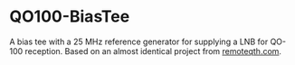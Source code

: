 # QO100-BiasTee
A bias tee with a 25 MHz reference generator for supplying a LNB for QO-100 reception.
Based on an almost identical project from [remoteqth.com](https://remoteqth.com/lnb_gps.php).
